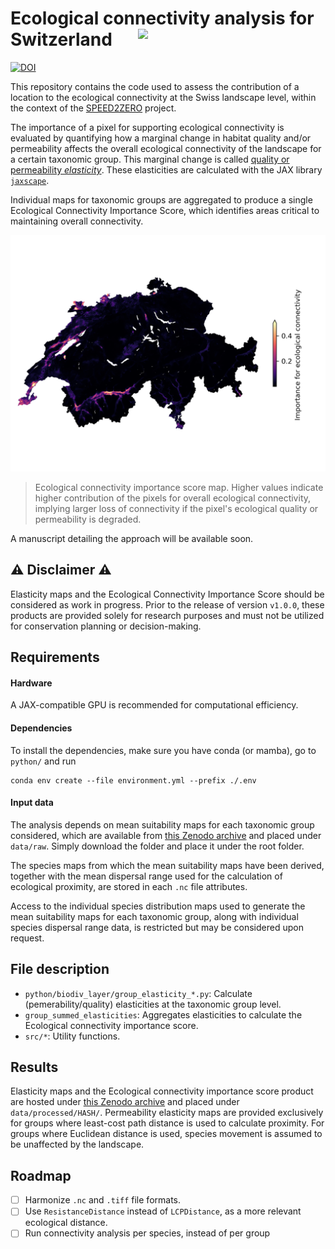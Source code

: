 
# Ecological connectivity analysis for Switzerland <img src="https://speed2zero.ethz.ch/wp-content/uploads/2023/02/SPEED2ZERO_Logo_trans.png" width="300" align="right">

[![DOI](https://zenodo.org/badge/DOI/10.5281/zenodo.14676988.svg)](10.5281/zenodo.14676988)


This repository contains the code used to assess the contribution of a location to the ecological connectivity at the Swiss landscape level, within the context of the [SPEED2ZERO](https://speed2zero.ethz.ch/en/) project.

The importance of a pixel for supporting ecological connectivity is evaluated by quantifying how a marginal change in habitat quality and/or permeability affects the overall ecological connectivity of the landscape for a certain taxonomic group. This marginal change is called [quality or permeability *elasticity*](https://en.wikipedia.org/wiki/Elasticity_(economics)#Definition). These elasticities are calculated with the JAX library [`jaxscape`](https://github.com/vboussange/jaxscape).

Individual maps for taxonomic groups are aggregated to produce a single Ecological Connectivity Importance Score, which identifies areas critical to maintaining overall connectivity.

![](ecological_connectivity_importance.png)
> Ecological connectivity importance score map. Higher values indicate higher contribution of the pixels for overall ecological connectivity, implying larger loss of connectivity if the pixel's ecological quality or permeability is degraded.

A manuscript detailing the approach will be available soon.

## ⚠️ Disclaimer ⚠️

Elasticity maps and the Ecological Connectivity Importance Score should be considered as work in progress. Prior to the release of version `v1.0.0`, these products are provided solely for research purposes and must not be utilized for conservation planning or decision-making.

## Requirements

#### Hardware
A JAX-compatible GPU is recommended for computational efficiency.

#### Dependencies
To install the dependencies, make sure you have conda (or mamba), go to `python/` and run
```
conda env create --file environment.yml --prefix ./.env
```

#### Input data

The analysis depends on mean suitability maps for each taxonomic group considered, which are available from [this Zenodo archive](https://zenodo.org/records/14676988) and placed under `data/raw`. Simply download the folder and place it under the root folder.

The species maps from which the mean suitability maps have been derived, together with the mean dispersal range used for the calculation of ecological proximity, are stored in each `.nc` file attributes.

Access to the individual species distribution maps used to generate the mean suitability maps for each taxonomic group, along with individual species dispersal range data, is restricted but may be considered upon request.

## File description
- `python/biodiv_layer/group_elasticity_*.py`: Calculate (pemerability/quality) elasticities at the taxonomic group level. 
- `group_summed_elasticities`: Aggregates elasticities to calculate the Ecological connectivity importance score.
- `src/*`: Utility functions.

## Results
Elasticity maps and the Ecological connectivity importance score product are hosted under [this Zenodo archive](https://zenodo.org/records/14676988) and placed under `data/processed/HASH/`. Permeability elasticity maps are provided exclusively for groups where least-cost path distance is used to calculate proximity. For groups where Euclidean distance is used, species movement is assumed to be unaffected by the landscape.

## Roadmap
- [ ] Harmonize `.nc` and `.tiff` file formats.
- [ ] Use `ResistanceDistance` instead of `LCPDistance`, as a more relevant ecological distance.
- [ ] Run connectivity analysis per species, instead of per group